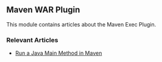 ## Maven WAR Plugin

This module contains articles about the Maven Exec Plugin.

### Relevant Articles

- [Run a Java Main Method in Maven](https://www.surya.com/maven-java-main-method)
